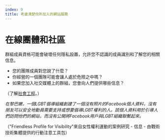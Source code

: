```yaml
---
index: 9
title: 考慮清楚你所加入的網站服務
---
```

# 在線團體和社區

群組成員資格可能會破壞任何隱私設置，允許您不認識的成員識別和了解您的相關信息。

* 您的團隊成員對您說了什麼？
* 你經營的一個團隊可能會讓人處於危險之中嗎？
* 如果您加入社交媒體上的群組，您會向人們提供哪些信息？

（了解[社會工程](umbrella://communications/phishing/beginner/s_social-engineering.md)。）

*在黎巴嫩，一個LGBT倡導組織創建了一個沒有照片的Facebook個人資料，沒有朋友可以安全地動員需要支持或想要倡導LGBT權利的人。該個人資料用於引導人們訪問他們的網站，而沒有公開將Facebook用戶與LGBT組織聯繫起來。*

（"Friendless Profile for Visibility"來自女性權利運動的案例研究 - 信息 - 由戰術技術集體提供的行動注意工具包）